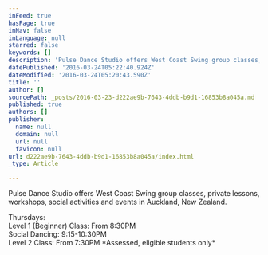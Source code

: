```yaml
---
inFeed: true
hasPage: true
inNav: false
inLanguage: null
starred: false
keywords: []
description: 'Pulse Dance Studio offers West Coast Swing group classes, private lessons, workshops, social activities and events in Auckland, New Zealand.'
datePublished: '2016-03-24T05:22:40.924Z'
dateModified: '2016-03-24T05:20:43.590Z'
title: ''
author: []
sourcePath: _posts/2016-03-23-d222ae9b-7643-4ddb-b9d1-16853b8a045a.md
published: true
authors: []
publisher:
  name: null
  domain: null
  url: null
  favicon: null
url: d222ae9b-7643-4ddb-b9d1-16853b8a045a/index.html
_type: Article

---
```

Pulse Dance Studio offers West Coast Swing group classes, private lessons, workshops, social activities and events in Auckland, New Zealand.

Thursdays:  
Level 1 (Beginner) Class: From 8:30PM  
Social Dancing: 9:15-10:30PM  
Level 2 Class: From 7:30PM \*Assessed, eligible students only\*